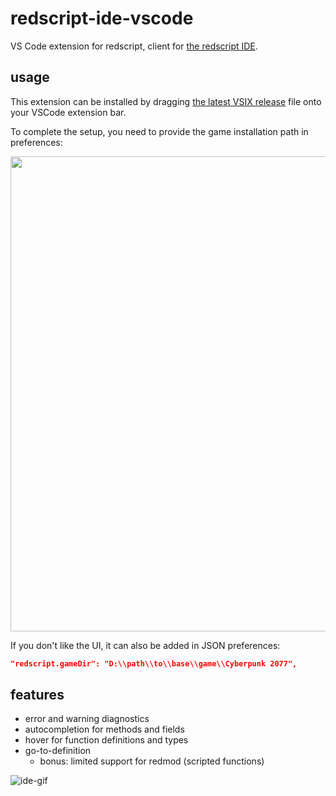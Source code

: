 # redscript-ide-vscode
VS Code extension for redscript, client for [the redscript IDE](https://github.com/jac3km4/redscript-ide).

## usage

This extension can be installed by dragging [the latest VSIX release](https://github.com/jac3km4/redscript-ide-vscode/releases) file onto your VSCode extension bar.

To complete the setup, you need to provide the game installation path in preferences:

<img src="https://user-images.githubusercontent.com/11986158/189502554-4feb3761-5b28-4db7-a459-66754eed6227.png"  width="760" />

If you don't like the UI, it can also be added in JSON preferences:
```json
"redscript.gameDir": "D:\\path\\to\\base\\game\\Cyberpunk 2077",
```

## features
- error and warning diagnostics
- autocompletion for methods and fields
- hover for function definitions and types
- go-to-definition
  - bonus: limited support for redmod (scripted functions)

![ide-gif](https://user-images.githubusercontent.com/11986158/135734766-b5423e2c-cf47-4836-97ba-5c771cef7cf2.gif)
